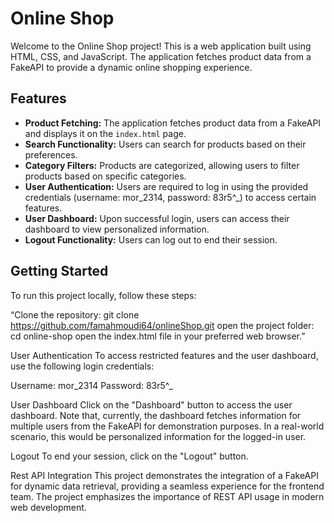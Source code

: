# Online Shop

Welcome to the Online Shop project! This is a web application built using HTML, CSS, and JavaScript. The application fetches product data from a FakeAPI to provide a dynamic online shopping experience.

## Features

- **Product Fetching:** The application fetches product data from a FakeAPI and displays it on the `index.html` page.
- **Search Functionality:** Users can search for products based on their preferences.
- **Category Filters:** Products are categorized, allowing users to filter products based on specific categories.
- **User Authentication:** Users are required to log in using the provided credentials (username: mor_2314, password: 83r5^_) to access certain features.
- **User Dashboard:** Upon successful login, users can access their dashboard to view personalized information.
- **Logout Functionality:** Users can log out to end their session.

## Getting Started

To run this project locally, follow these steps:

 “Clone the repository: git clone https://github.com/famahmoudi64/onlineShop.git
 open the project folder: cd online-shop
 open the index.html file in your preferred web browser.”

User Authentication
To access restricted features and the user dashboard, use the following login credentials:

Username: mor_2314
Password: 83r5^_

User Dashboard
Click on the "Dashboard" button to access the user dashboard. Note that, currently, the dashboard fetches information for multiple users from the FakeAPI for demonstration purposes. In a real-world scenario, this would be personalized information for the logged-in user.

Logout
To end your session, click on the "Logout" button.

Rest API Integration
This project demonstrates the integration of a FakeAPI for dynamic data retrieval, providing a seamless experience for the frontend team. The project emphasizes the importance of REST API usage in modern web development.



